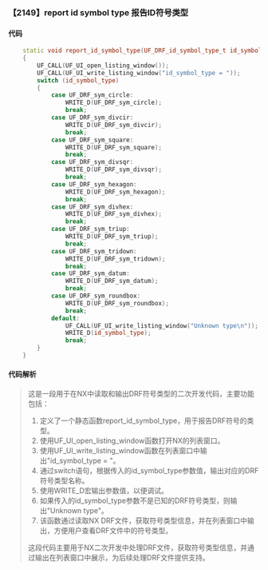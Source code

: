 ### 【2149】report id symbol type 报告ID符号类型

#### 代码

```cpp
    static void report_id_symbol_type(UF_DRF_id_symbol_type_t id_symbol_type)  
    {  
        UF_CALL(UF_UI_open_listing_window());  
        UF_CALL(UF_UI_write_listing_window("id_symbol_type = "));  
        switch (id_symbol_type)  
        {  
            case UF_DRF_sym_circle:  
                WRITE_D(UF_DRF_sym_circle);  
                break;  
            case UF_DRF_sym_divcir:  
                WRITE_D(UF_DRF_sym_divcir);  
                break;  
            case UF_DRF_sym_square:  
                WRITE_D(UF_DRF_sym_square);  
                break;  
            case UF_DRF_sym_divsqr:  
                WRITE_D(UF_DRF_sym_divsqr);  
                break;  
            case UF_DRF_sym_hexagon:  
                WRITE_D(UF_DRF_sym_hexagon);  
                break;  
            case UF_DRF_sym_divhex:  
                WRITE_D(UF_DRF_sym_divhex);  
                break;  
            case UF_DRF_sym_triup:  
                WRITE_D(UF_DRF_sym_triup);  
                break;  
            case UF_DRF_sym_tridown:  
                WRITE_D(UF_DRF_sym_tridown);  
                break;  
            case UF_DRF_sym_datum:  
                WRITE_D(UF_DRF_sym_datum);  
                break;  
            case UF_DRF_sym_roundbox:  
                WRITE_D(UF_DRF_sym_roundbox);  
                break;  
            default:  
                UF_CALL(UF_UI_write_listing_window("Unknown type\n"));  
                WRITE_D(id_symbol_type);  
                break;  
        }  
    }

```

#### 代码解析

> 这是一段用于在NX中读取和输出DRF符号类型的二次开发代码，主要功能包括：
>
> 1. 定义了一个静态函数report_id_symbol_type，用于报告DRF符号的类型。
> 2. 使用UF_UI_open_listing_window函数打开NX的列表窗口。
> 3. 使用UF_UI_write_listing_window函数在列表窗口中输出"id_symbol_type = "。
> 4. 通过switch语句，根据传入的id_symbol_type参数值，输出对应的DRF符号类型名称。
> 5. 使用WRITE_D宏输出参数值，以便调试。
> 6. 如果传入的id_symbol_type参数不是已知的DRF符号类型，则输出"Unknown type"。
> 7. 该函数通过读取NX DRF文件，获取符号类型信息，并在列表窗口中输出，方便用户查看DRF文件中的符号类型。
>
> 这段代码主要用于NX二次开发中处理DRF文件，获取符号类型信息，并通过输出在列表窗口中展示，为后续处理DRF文件提供支持。
>
